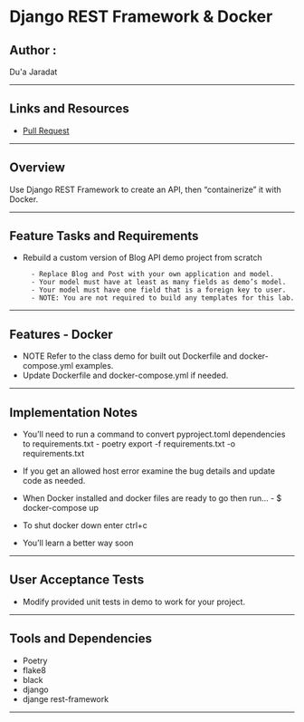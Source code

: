 # Django REST Framework & Docker

## Author : 

Du'a Jaradat

---

## Links and Resources

- [Pull Request](https://github.com/duajaradat/drf-api/pull/1)

---

## Overview

Use Django REST Framework to create an API, then “containerize” it with Docker.

---
## Feature Tasks and Requirements

 - Rebuild a custom version of Blog API demo project from scratch

         - Replace Blog and Post with your own application and model.
         - Your model must have at least as many fields as demo’s model.
         - Your model must have one field that is a foreign key to user.
         - NOTE: You are not required to build any templates for this lab.      
---

## Features - Docker
 - NOTE Refer to the class demo for built out Dockerfile and docker-compose.yml examples.
 - Update Dockerfile and docker-compose.yml if needed.

 ---

## Implementation Notes

 - You’ll need to run a command to convert pyproject.toml dependencies to requirements.txt
         - poetry export -f requirements.txt -o requirements.txt
 - If you get an allowed host error examine the bug details and update code as needed.
 - When Docker installed and docker files are ready to go then run…
         - $ docker-compose up

 - To shut docker down enter ctrl+c

 - You’ll learn a better way soon  

--- 

## User Acceptance Tests

 - Modify provided unit tests in demo to work for your project.

---

## Tools and Dependencies

- Poetry
- flake8
- black
- django
- djange rest-framework
---
